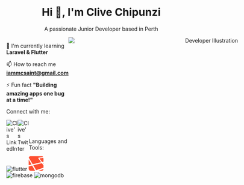 <div align="center">

# Hi 👋, I'm Clive Chipunzi

A passionate Junior Developer based in Perth

</div>

<div style="display: flex;">
<div>

🌱 I'm currently learning **Laravel & Flutter**

📫 How to reach me **iammcsaint@gmail.com**

⚡ Fun fact **"Building amazing apps one bug at a time!"**

Connect with me:

<a href="https://www.linkedin.com/in/clive-tendai-chipunzi" target="_blank">
  <img align="left" alt="Clive's LinkedIn" width="30px" src="https://raw.githubusercontent.com/rahuldkjain/github-profile-readme-generator/master/src/images/icons/Social/linked-in-alt.svg" />
</a>
<a href="https://www.twitter.com" target="_blank">
  <img align="left" alt="Clive's Twitter" width="30px" src="https://raw.githubusercontent.com/rahuldkjain/github-profile-readme-generator/master/src/images/icons/Social/twitter.svg" />
</a>

<br />
<br />

Languages and Tools:

<p align="left">
<img src="https://www.vectorlogo.zone/logos/flutterio/flutterio-icon.svg" alt="flutter" width="40" height="40"/>
<img src="https://raw.githubusercontent.com/devicons/devicon/master/icons/laravel/laravel-plain.svg" alt="laravel" width="40" height="40"/>
<img src="https://www.vectorlogo.zone/logos/firebase/firebase-icon.svg" alt="firebase" width="40" height="40"/>
<img src="https://www.vectorlogo.zone/logos/mongodb/mongodb-icon.svg" alt="mongodb" width="40" height="40"/>
</p>

</div>

<div align="right">
<img align="right" alt="Developer Illustration" width="450" src="https://user-images.githubusercontent.com/74038190/229223263-cf2e4b07-2615-4f87-9c38-e37600f8381a.gif"/>
</div>

</div>
